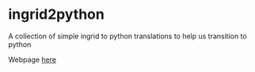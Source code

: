 # ingrid2python

A collection of simple ingrid to python translations to help us transition to python

Webpage [here](https://ocp-seager.github.io/ingrid2python/)
